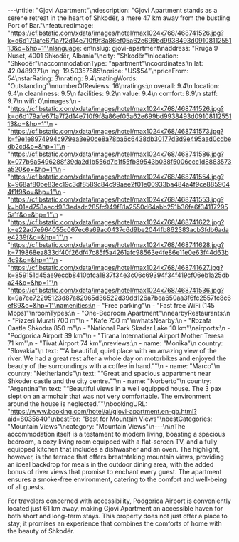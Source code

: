 ---\ntitle: "Gjovi Apartment"\ndescription: "Gjovi Apartment stands as a serene retreat in the heart of Shkodër, a mere 47 km away from the bustling Port of Bar."\nfeaturedImage: "https://cf.bstatic.com/xdata/images/hotel/max1024x768/468741526.jpg?k=d6d179afe671a7f2d14e710f9f8a86ef05a62e699bd9938493d0910811255113&o=&hp=1"\nlanguage: en\nslug: gjovi-apartment\naddress: "Rruga 9 Nuset, 4001 Shkodër, Albania"\ncity: "Shkodër"\nlocation: "Shkodër"\naccommodationType: "apartment"\ncoordinates:\n  lat: 42.0489371\n  lng: 19.50357585\nprice: "US$54"\npriceFrom: 54\nstarRating: 3\nrating: 9.4\nratingWords: "Outstanding"\nnumberOfReviews: 16\nratings:\n  overall: 9.4\n  location: 9.4\n  cleanliness: 9.5\n  facilities: 9.2\n  value: 9.4\n  comfort: 8.9\n  staff: 9.7\n  wifi: 0\nimages:\n  - "https://cf.bstatic.com/xdata/images/hotel/max1024x768/468741526.jpg?k=d6d179afe671a7f2d14e710f9f8a86ef05a62e699bd9938493d0910811255113&o=&hp=1"\n  - "https://cf.bstatic.com/xdata/images/hotel/max1024x768/468741573.jpg?k=f9e1e8974994c979ea3e90ce8a78ba6c6438db30177d3d9e495aad0cdbedb2cd&o=&hp=1"\n  - "https://cf.bstatic.com/xdata/images/hotel/max1024x768/468741586.jpg?k=077b6a5496288f39da2d1b556d7b1f55fb89543b038f5006ccc1d8883573a520&o=&hp=1"\n  - "https://cf.bstatic.com/xdata/images/hotel/max1024x768/468741554.jpg?k=968af80be83ec19c3df8589c84c99aee2f01e00933ba484a4f9ce8859044f1f9&o=&hp=1"\n  - "https://cf.bstatic.com/xdata/images/hotel/max1024x768/468741553.jpg?k=b01ed758aecd933edadc285fc949f81a2550d64abb251b36fe6f341172955a1f&o=&hp=1"\n  - "https://cf.bstatic.com/xdata/images/hotel/max1024x768/468741622.jpg?k=e22ad7e964055c067ec6a69ac0437c6d9be2044fb862383acb3fdb6adae4239f&o=&hp=1"\n  - "https://cf.bstatic.com/xdata/images/hotel/max1024x768/468741628.jpg?k=719868ea833df40f26df47c85f5a4261afc98563e4fe86e11e0e63f44d63b4c9&o=&hp=1"\n  - "https://cf.bstatic.com/xdata/images/hotel/max1024x768/468741627.jpg?k=859151d45ae9eccb8410bfca1837f34e3c06c69394f34f419cf06eb1a25dba24&o=&hp=1"\n  - "https://cf.bstatic.com/xdata/images/hotel/max1024x768/468741536.jpg?k=9a7ee72295123d87a82965d36522d39dd126a7bea650aa3f6fc2557fc8c6ef89&o=&hp=1"\namenities:\n  - "Free parking"\n  - "Fast free WiFi (145 Mbps)"\nroomTypes:\n  - "One-Bedroom Apartment"\nnearbyRestaurants:\n  - "Pizzeri Murati 700 m"\n  - "Kafe 750 m"\nwhatsNearby:\n  - "Rozafa Castle Shkodra 850 m"\n  - "National Park Skadar Lake 10 km"\nairports:\n  - "Podgorica Airport 39 km"\n  - "Tirana International Airport Mother Teresa 71 km"\n  - "Tivat Airport 74 km"\nreviews:\n  - name: "Monika"\n    country: "Slovakia"\n    text: "“A beautiful, quiet place with an amazing view of the river.
We had a great rest after a whole day on motorbikes and enjoyed the beauty of the surroundings with a coffee in hand.”"\n  - name: "Marco"\n    country: "Netherlands"\n    text: "“Great and spacious appartment near Shkoder castle and the city centre.”"\n  - name: "Norberto"\n    country: "Argentina"\n    text: "“Beautiful views in a well equipped house.
The 3 pax slept on an armchair that was not very comfortable.
The environment around the house is neglected.”"\nbookingURL: "https://www.booking.com/hotel/al/gjovi-apartment.en-gb.html?aid=8035640"\nbestFor: "Best for Mountain Views"\nbestCategories: "Mountain Views"\ncategory: "Mountain Views"\n---\n\nThe accommodation itself is a testament to modern living, boasting a spacious bedroom, a cozy living room equipped with a flat-screen TV, and a fully equipped kitchen that includes a dishwasher and an oven. The highlight, however, is the terrace that offers breathtaking mountain views, providing an ideal backdrop for meals in the outdoor dining area, with the added bonus of river views that promise to enchant every guest. The apartment ensures a smoke-free environment, catering to the comfort and well-being of all guests.

For travelers concerned with accessibility, Podgorica Airport is conveniently located just 61 km away, making Gjovi Apartment an accessible haven for both short and long-term stays. This property does not just offer a place to stay; it promises an experience that combines the comforts of home with the beauty of Shkodër.